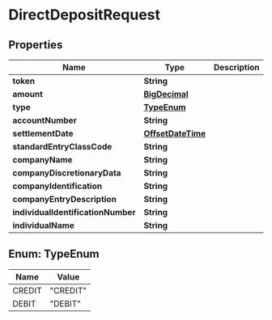 
# DirectDepositRequest

## Properties
Name | Type | Description | Notes
------------ | ------------- | ------------- | -------------
**token** | **String** |  |  [optional]
**amount** | [**BigDecimal**](BigDecimal.md) |  | 
**type** | [**TypeEnum**](#TypeEnum) |  | 
**accountNumber** | **String** |  | 
**settlementDate** | [**OffsetDateTime**](OffsetDateTime.md) |  | 
**standardEntryClassCode** | **String** |  |  [optional]
**companyName** | **String** |  |  [optional]
**companyDiscretionaryData** | **String** |  |  [optional]
**companyIdentification** | **String** |  |  [optional]
**companyEntryDescription** | **String** |  |  [optional]
**individualIdentificationNumber** | **String** |  |  [optional]
**individualName** | **String** |  |  [optional]


<a name="TypeEnum"></a>
## Enum: TypeEnum
Name | Value
---- | -----
CREDIT | &quot;CREDIT&quot;
DEBIT | &quot;DEBIT&quot;



